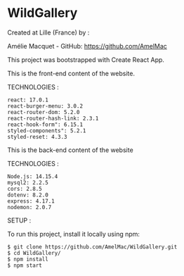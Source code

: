 # WildGallery

Created at Lille  (France) by :

Amélie Macquet - GitHub: https://github.com/AmelMac

This project was bootstrapped with Create React App.

This is the front-end content of the website. 

TECHNOLOGIES :

    react: 17.0.1
    react-burger-menu: 3.0.2
    react-router-dom: 5.2.0
    react-router-hash-link: 2.3.1
    react-hook-form": 6.15.1
    styled-components": 5.2.1
    styled-reset: 4.3.3

This is the back-end content of the website

TECHNOLOGIES :

    Node.js: 14.15.4
    mysql2: 2.2.5
    cors: 2.8.5
    dotenv: 8.2.0
    express: 4.17.1
    nodemon: 2.0.7

SETUP :

To run this project, install it locally using npm:

    $ git clone https://github.com/AmelMac/WildGallery.git
    $ cd WildGallery/
    $ npm install
    $ npm start
